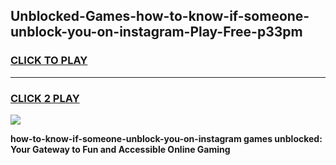 
## Unblocked-Games-how-to-know-if-someone-unblock-you-on-instagram-Play-Free-p33pm
<h3>
<a href="https://premium76.site?title=how-to-know-if-someone-unblock-you-on-instagram&ref=18A1">CLICK TO PLAY</a></h3>
<hr>

<h3>
<a href="https://premium76.site?title=how-to-know-if-someone-unblock-you-on-instagram&ref=18A1">CLICK 2 PLAY</a>
  
</h3>

<a href="https://premium76.site?title=how-to-know-if-someone-unblock-you-on-instagram&ref=18A1"><img src="https://clearcache.store/games.png"></a>


**how-to-know-if-someone-unblock-you-on-instagram games unblocked: Your Gateway to Fun and Accessible Online Gaming**
